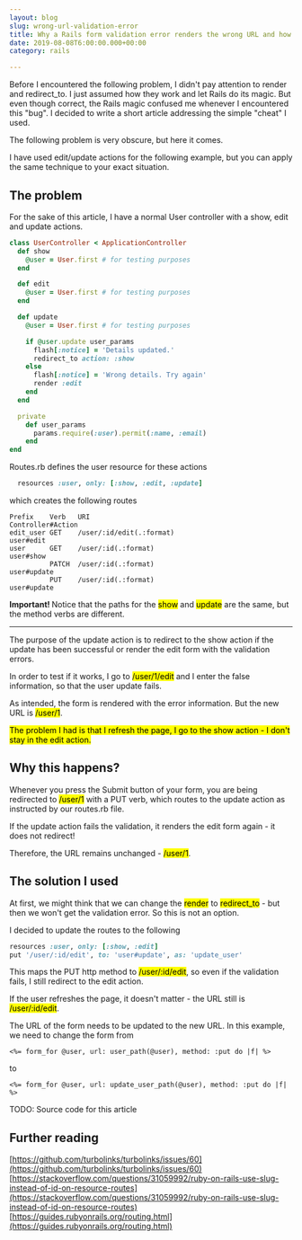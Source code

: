```yaml
---
layout: blog
slug: wrong-url-validation-error
title: Why a Rails form validation error renders the wrong URL and how to fix it
date: 2019-08-08T6:00:00.000+00:00
category: rails

---
```


Before I encountered the following problem, I didn't pay attention to render and redirect_to. I just assumed how they work and let Rails do its magic. But even though correct, the Rails magic confused me whenever I encountered this "bug". I decided to write a short article addressing the simple "cheat" I used. 

The following problem is very obscure, but here it comes.

I have used edit/update actions for the following example, but you can apply the same technique to your exact situation.

## The problem

For the sake of this article, I have a normal User controller with a show, edit and update actions.

```rb
class UserController < ApplicationController
  def show
    @user = User.first # for testing purposes
  end

  def edit
    @user = User.first # for testing purposes
  end

  def update
    @user = User.first # for testing purposes

    if @user.update user_params
      flash[:notice] = 'Details updated.'
      redirect_to action: :show
    else
      flash[:notice] = 'Wrong details. Try again'
      render :edit
    end
  end

  private
    def user_params
      params.require(:user).permit(:name, :email)
    end
end
```

Routes.rb defines the user resource for these actions

```rb
  resources :user, only: [:show, :edit, :update]
```

which creates the following routes

```console
Prefix    Verb   URI                                                                                      Controller#Action
edit_user GET    /user/:id/edit(.:format)                                                                 user#edit
user      GET    /user/:id(.:format)                                                                      user#show
          PATCH  /user/:id(.:format)                                                                      user#update
          PUT    /user/:id(.:format)                                                                      user#update
```

<b>Important! </b>Notice that the paths for the <mark>show</mark> and <mark>update</mark> are the same, but the method verbs are different.

<hr>

The purpose of the update action is to redirect to the show action if the update has been successful or render the edit form with the validation errors. 

In order to test if it works, I go to <mark>/user/1/edit</mark> and I enter the false information, so that the user update fails.

As intended, the form is rendered with the error information. But the new URL is <mark>/user/1</mark>.

<mark>The problem I had is that I refresh the page, I go to the show action - I don't stay in the edit action.</mark>

## Why this happens?

Whenever you press the Submit button of your form, you are being redirected to <mark>/user/1</mark> with a PUT verb, which routes to the update action as instructed by our routes.rb file.

If the update action fails the validation, it renders the edit form again - it does not redirect!

Therefore, the URL remains unchanged - <mark>/user/1</mark>.

## The solution I used

At first, we might think that we can change the <mark>render</mark> to <mark>redirect_to</mark> - but then we won't get the validation error. So this is not an option.

I decided to update the routes to the following

```rb
resources :user, only: [:show, :edit]
put '/user/:id/edit', to: 'user#update', as: 'update_user'
```

This maps the PUT http method to <mark>/user/:id/edit</mark>, so even if the validation fails, I still redirect to the edit action.

If the user refreshes the page, it doesn't matter - the URL still is <mark>/user/:id/edit</mark>.

The URL of the form needs to be updated to the new URL. In this example, we need to change the form from

```erb
<%= form_for @user, url: user_path(@user), method: :put do |f| %>
```

to

```erb
<%= form_for @user, url: update_user_path(@user), method: :put do |f| %>
```

TODO: Source code for this article

## Further reading

[https://github.com/turbolinks/turbolinks/issues/60](https://github.com/turbolinks/turbolinks/issues/60)
[https://stackoverflow.com/questions/31059992/ruby-on-rails-use-slug-instead-of-id-on-resource-routes](https://stackoverflow.com/questions/31059992/ruby-on-rails-use-slug-instead-of-id-on-resource-routes)
[https://guides.rubyonrails.org/routing.html](https://guides.rubyonrails.org/routing.html)
